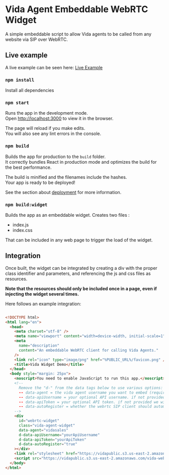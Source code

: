 # Vida Agent Embeddable WebRTC Widget

A simple embeddable script to allow Vida agents to be called from any website via SIP over WebRTC.

## Live example

A live example can be seen here: [Live Example](https://vidapublic.s3.us-east-2.amazonaws.com/vida-webrtc-widget/index.html)

### `npm install`

Install all dependencies

### `npm start`

Runs the app in the development mode.\
Open [http://localhost:3000](http://localhost:3000) to view it in the browser.

The page will reload if you make edits.\
You will also see any lint errors in the console.

### `npm build`

Builds the app for production to the `build` folder.\
It correctly bundles React in production mode and optimizes the build for the best performance.

The build is minified and the filenames include the hashes.\
Your app is ready to be deployed!

See the section about [deployment](https://facebook.github.io/create-react-app/docs/deployment) for more information.

### `npm build:widget`

Builds the app as an embeddable widget. Creates two files :
- index.js
- index.css

That can be included in any web page to trigger the load of the widget.

## Integration

Once built, the widget can be integrated by creating a div with the proper class identifier and parameters, and referencing the js and css files as resources.

**Note that the resources should only be included once in a page, even if injecting the widget several times.**

Here follows an example integration:

```html

<!DOCTYPE html>
<html lang="en">
  <head>
    <meta charset="utf-8" />
    <meta name="viewport" content="width=device-width, initial-scale=1" />
    <meta
      name="description"
      content="An embeddable WebRTC client for calling Vida Agents."
    />
    <link rel="icon" type="image/png" href="%PUBLIC_URL%/favicon.png" />
    <title>Vida Widget Demo</title>
  </head>
  <body style="margin: 25px">
    <noscript>You need to enable JavaScript to run this app.</noscript>
    <!-- 
      Remove the "d-" from the data tags below to use various options:
      -- data-agent = the vida agent username you want to embed (required)
      -- data-apiUsername = your optional API username. if not provided we will automatically fetch temp credentials. don't use on public websites or it will leak your credentials!
      -- data-apiToken = your optional API token. if not provided we will automatically fetch temp credentials. don't use on public websites or it will leak your credentials!
      -- data-autoRegister = whether the webrtc SIP client should automatically register on page load (if not set it will register when the first call is made)
    -->
    <div 
      id="webrtc-widget"
      class="vida-agent-widget"
      data-agent="vidasales"
      d-data-apiUsername="yourApiUsername"
      d-data-apiToken="yourApiToken"
      d-data-autoRegister="true"
    ></div>
    <link rel="stylesheet" href="https://vidapublic.s3.us-east-2.amazonaws.com/vida-webrtc-widget/index.css">
    <script src="https://vidapublic.s3.us-east-2.amazonaws.com/vida-webrtc-widget/index.js"></script>
  </body>
</html>

```

